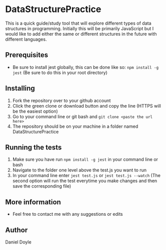 # DataStructurePractice

This is a quick guide/study tool that will explore different types of data structures in programming. Initially this will be primarily JavaScript but I would like to add either the same or different structures in the future with different languages.

## Prerequisites

* Be sure to install jest globally, this can be done like so: `npm install -g jest` (Be sure to do this in your root directory)

## Installing

1. Fork the repository over to your github account
1. Click the green clone or download button and copy the line (HTTPS will be the easiest option)
1. Go to your command line or git bash and `git clone <paste the url here>`
1. The repository should be on your machine in a folder named DataStructurePractice

## Running the tests

1. Make sure you have run `npm install -g jest` in your command line or bash
1. Navigate to the folder one level above the test.js you want to run
1. In your command line enter `jest test.js` or `jest test.js --watch` (The second option will run the test everytime you make changes and then save the corresponding file)

## More information

* Feel free to contact me with any suggestions or edits

## Author

Daniel Doyle
